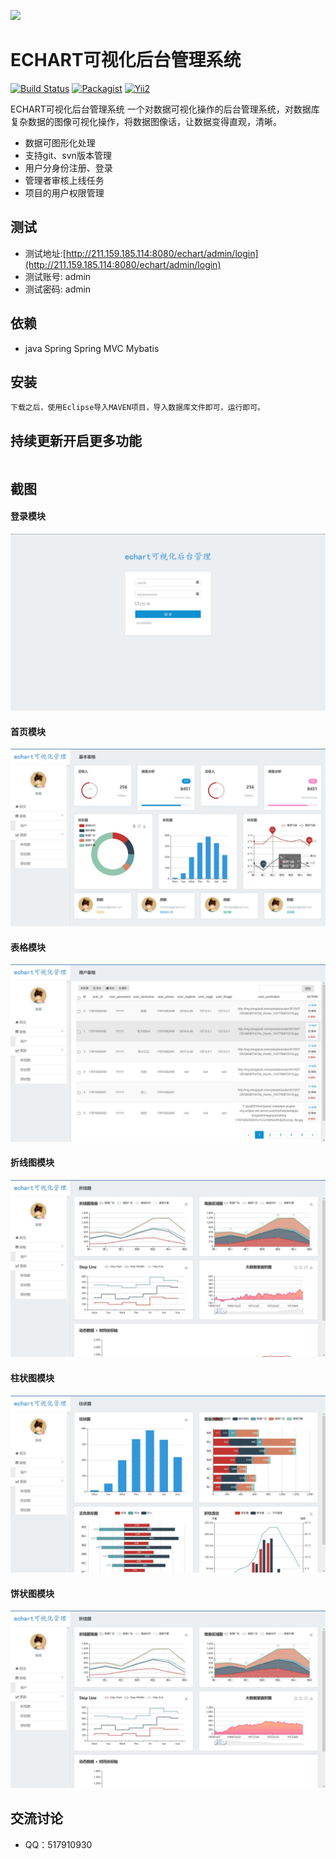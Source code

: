 ![](http://echarts.baidu.com/images/logo.png)

ECHART可视化后台管理系统
=====================
[![Build Status](https://travis-ci.org/meolu/walle-web.svg?branch=master)](https://travis-ci.org/meolu/walle-web)
[![Packagist](https://img.shields.io/packagist/v/meolu/walle-web.svg)](https://packagist.org/packages/meolu/walle-web)
[![Yii2](https://img.shields.io/badge/Powered_by-Yii_Framework-green.svg?style=flat)](http://www.yiiframework.com/)

ECHART可视化后台管理系统 一个对数据可视化操作的后台管理系统，对数据库复杂数据的图像可视化操作，将数据图像话，让数据变得直观，清晰。

* 数据可图形化处理
* 支持git、svn版本管理
* 用户分身份注册、登录
* 管理者审核上线任务
* 项目的用户权限管理

测试
---
* 测试地址:[http://211.159.185.114:8080/echart/admin/login](http://211.159.185.114:8080/echart/admin/login)
* 测试账号: admin
* 测试密码: admin

依赖
---

* java Spring Spring MVC Mybatis

安装
----
```
下载之后，使用Eclipse导入MAVEN项目，导入数据库文件即可，运行即可。
```






持续更新开启更多功能
-----------------
```

```

截图
---

#### 登录模块
![](https://raw.githubusercontent.com/xiaoshuxiansheng/echart/master/sp/mdimg/QQ%E6%88%AA%E5%9B%BE20180429180112.jpg)

#### 首页模块
![](https://raw.githubusercontent.com/xiaoshuxiansheng/echart/master/sp/mdimg/index.jpg)

#### 表格模块
![](https://raw.githubusercontent.com/xiaoshuxiansheng/echart/master/sp/mdimg/tableuser.jpg)

#### 折线图模块
![](https://raw.githubusercontent.com/xiaoshuxiansheng/echart/master/sp/mdimg/chartline.jpg)

#### 柱状图模块
![](https://raw.githubusercontent.com/xiaoshuxiansheng/echart/master/sp/mdimg/chartclm.jpg)

#### 饼状图模块
![](https://raw.githubusercontent.com/xiaoshuxiansheng/echart/master/sp/mdimg/chartpie.jpg)



交流讨论
-------
- QQ：517910930

